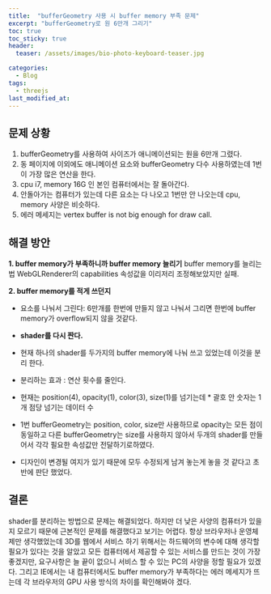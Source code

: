 ```yaml
---
title:  "bufferGeometry 사용 시 buffer memory 부족 문제"
excerpt: "bufferGeometry로 원 6만개 그리기"
toc: true
toc_sticky: true
header:
  teaser: /assets/images/bio-photo-keyboard-teaser.jpg

categories:
  - Blog
tags:
  - threejs
last_modified_at: 
---
```


**문제 상황**
-----

1. bufferGeometry를 사용하여 사이즈가 애니메이션되는 원을 6만개 그렸다.
2. 동 페이지에 이외에도 애니메이션 요소와 bufferGeometry 다수 사용하였는데 1번이 가장 많은 연산을 한다.
3. cpu i7, memory 16G 인 본인 컴퓨터에서는 잘 돌아간다.
4. 안돌아가는 컴퓨터가 있는데 다른 요소는 다 나오고 1번만 안 나오는데 cpu, memory 사양은 비슷하다.
5. 에러 메세지는 vertex buffer is not big enough for draw call.

**해결 방안**
-----

**1. buffer memory가 부족하니까 buffer memory 늘리기**
	buffer memory를 늘리는 법 WebGLRenderer의 capabilities 속성값을 이리저리 조정해보았지만 실패.

**2. buffer memory를 적게 쓰던지**

 -  요소를 나눠서 그린다: 6만개를 한번에 만들지 않고 나눠서 그리면 한번에 buffer memory가 overflow되지 않을 것같다.
 
 - **shader를 다시 짠다.**
- 현재 하나의 shader를 두가지의 buffer memory에 나눠 쓰고 있었는데 이것을 분리 한다.
- 분리하는 효과 : 연산 횟수를 줄인다.
- 현재는 position(4), opacity(1), color(3), size(1)를 넘기는데 * 괄호 안 숫자는 1개 점당 넘기는 데이터 수
- 1번 bufferGeometry는 position, color, size만 사용하므로 opacity는 모든 점이 동일하고 다른 bufferGeometry는 size를 사용하지 않아서 두개의 shader를 만들어서 각각 필요한 속성값만 전달하기로하였다.
- 디자인이 변경될 여지가 있기 때문에 모두 수정되게 남겨 놓는게 놓을 것 같다고 초반에 판단 했었다.

**결론**
--

shader를 분리하는 방법으로 문제는 해결되었다. 하지만 더 낮은 사양의 컴퓨터가 있을지 모르기 때문에 근본적인 문제를 해결했다고 보기는 어렵다. 항상 브라우저나 운영체제만 생각했었는데 3D를 웹에서 서비스 하기 위해서는 하드웨어의 변수에 대해 생각할 필요가 있다는 것을 알았고 모든 컴퓨터에서 제공할 수 있는 서비스를 만드는 것이 가장 좋겠지만, 요구사항은 늘 끝이 없으니 서비스 할 수 있는 PC의 사양을 정할 필요가 있겠다. 그리고 IE에서는 내 컴퓨터에서도 buffer memory가 부족하다는 에러 메세지가 뜨는데 각 브라우저의 GPU 사용 방식의 차이를 확인해봐야 겠다.
